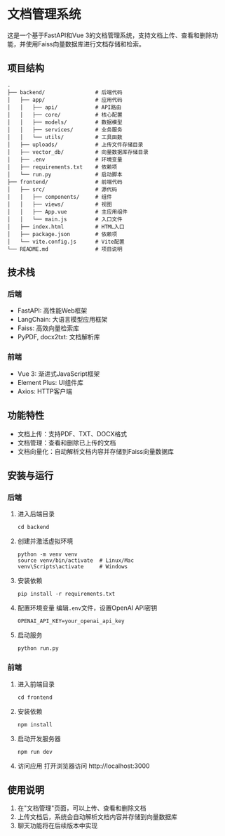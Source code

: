 # 文档管理系统

这是一个基于FastAPI和Vue 3的文档管理系统，支持文档上传、查看和删除功能，并使用Faiss向量数据库进行文档存储和检索。

## 项目结构

```
.
├── backend/                # 后端代码
│   ├── app/                # 应用代码
│   │   ├── api/            # API路由
│   │   ├── core/           # 核心配置
│   │   ├── models/         # 数据模型
│   │   ├── services/       # 业务服务
│   │   └── utils/          # 工具函数
│   ├── uploads/            # 上传文件存储目录
│   ├── vector_db/          # 向量数据库存储目录
│   ├── .env                # 环境变量
│   ├── requirements.txt    # 依赖项
│   └── run.py              # 启动脚本
├── frontend/               # 前端代码
│   ├── src/                # 源代码
│   │   ├── components/     # 组件
│   │   ├── views/          # 视图
│   │   ├── App.vue         # 主应用组件
│   │   └── main.js         # 入口文件
│   ├── index.html          # HTML入口
│   ├── package.json        # 依赖项
│   └── vite.config.js      # Vite配置
└── README.md               # 项目说明
```

## 技术栈

### 后端
- FastAPI: 高性能Web框架
- LangChain: 大语言模型应用框架
- Faiss: 高效向量检索库
- PyPDF, docx2txt: 文档解析库

### 前端
- Vue 3: 渐进式JavaScript框架
- Element Plus: UI组件库
- Axios: HTTP客户端

## 功能特性

- 文档上传：支持PDF、TXT、DOCX格式
- 文档管理：查看和删除已上传的文档
- 文档向量化：自动解析文档内容并存储到Faiss向量数据库

## 安装与运行

### 后端

1. 进入后端目录
   ```
   cd backend
   ```

2. 创建并激活虚拟环境
   ```
   python -m venv venv
   source venv/bin/activate  # Linux/Mac
   venv\Scripts\activate     # Windows
   ```

3. 安装依赖
   ```
   pip install -r requirements.txt
   ```

4. 配置环境变量
   编辑`.env`文件，设置OpenAI API密钥
   ```
   OPENAI_API_KEY=your_openai_api_key
   ```

5. 启动服务
   ```
   python run.py
   ```

### 前端

1. 进入前端目录
   ```
   cd frontend
   ```

2. 安装依赖
   ```
   npm install
   ```

3. 启动开发服务器
   ```
   npm run dev
   ```

4. 访问应用
   打开浏览器访问 http://localhost:3000

## 使用说明

1. 在"文档管理"页面，可以上传、查看和删除文档
2. 上传文档后，系统会自动解析文档内容并存储到向量数据库
3. 聊天功能将在后续版本中实现 